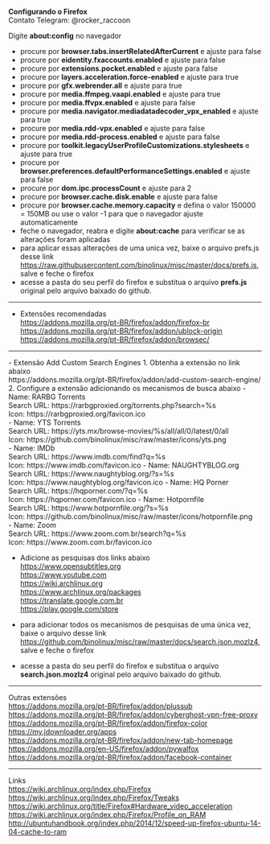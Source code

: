 <b>Configurando o Firefox</b></br>
Contato Telegram: @rocker_raccoon

Digite <b>about:config</b> no navegador</br>
- procure por <b>browser.tabs.insertRelatedAfterCurrent</b> e ajuste para false</br>
- procure por <b>eidentity.fxaccounts.enabled</b> e ajuste para false</br>
- procure por <b>extensions.pocket.enabled</b> e ajuste para false</br>
- procure por <b>layers.acceleration.force-enabled</b> e ajuste para true</br>
- procure por <b>gfx.webrender.all</b> e ajuste para true</br>
- procure por <b>media.ffmpeg.vaapi.enabled</b> e ajuste para true</br>
- procure por <b>media.ffvpx.enabled</b> e ajuste para false</br>
- procure por <b>media.navigator.mediadatadecoder_vpx_enabled</b> e ajuste para true</br>
- procure por <b>media.rdd-vpx.enabled</b> e ajuste para false</br>
- procure por <b>media.rdd-process.enabled</b> e ajuste para false</br>
- procure por <b>toolkit.legacyUserProfileCustomizations.stylesheets</b> e ajuste para true</br>
- procure por <b>browser.preferences.defaultPerformanceSettings.enabled</b> e ajuste para false</br>
- procure por <b>dom.ipc.processCount</b> e ajuste para 2</br>
- procure por <b>browser.cache.disk.enable</b> e ajuste para false</br>
- procure por <b>browser.cache.memory.capacity</b> e defina o valor 150000 = 150MB ou use o valor -1 para que o navegador ajuste automaticamente</br>
- feche o navegador, reabra e digite <b>about:cache</b> para verificar se as alterações foram aplicadas</br>
- para aplicar essas alterações de uma unica vez, baixe o arquivo prefs.js desse link https://raw.githubusercontent.com/binolinux/misc/master/docs/prefs.js, salve e feche o firefox</br>
- acesse a pasta do seu perfil do firefox e substitua o arquivo <b>prefs.js</b> original pelo arquivo baixado do github.</br>

<hr>

- Extensões recomendadas</br>
https://addons.mozilla.org/pt-BR/firefox/addon/firefox-br</br>
https://addons.mozilla.org/pt-BR/firefox/addon/ublock-origin</br>
https://addons.mozilla.org/pt-BR/firefox/addon/browsec/</br>
<hr>
- Extensão Add Custom Search Engines
1. Obtenha a extensão no link abaixo</br>
https://addons.mozilla.org/pt-BR/firefox/addon/add-custom-search-engine/
2. Configure a extensão adicionando os mecanismos de busca abaixo
- Name: RARBG Torrents</br>
Search URL: https://rarbgproxied.org/torrents.php?search=%s</br>
Icon: https://rarbgproxied.org/favicon.ico</br>
- Name: YTS Torrents</br>
Search URL: https://yts.mx/browse-movies/%s/all/all/0/latest/0/all</br>
Icon: https://github.com/binolinux/misc/raw/master/icons/yts.png</br>
- Name: IMDb</br>
Search URL: https://www.imdb.com/find?q=%s</br>
Icon: https://www.imdb.com/favicon.ico
- Name: NAUGHTYBLOG.org</br>
Search URL: https://www.naughtyblog.org/?s=%s</br>
Icon: https://www.naughtyblog.org/favicon.ico
- Name: HQ Porner</br>
Search URL: https://hqporner.com/?q=%s</br>
Icon: https://hqporner.com/favicon.ico
- Name: Hotpornfile</br>
Search URL: https://www.hotpornfile.org/?s=%s</br>
Icon: https://github.com/binolinux/misc/raw/master/icons/hotpornfile.png</br>
- Name: Zoom</br>
Search URL: https://www.zoom.com.br/search?q=%s</br>
Icon: https://www.zoom.com.br/favicon.ico

- Adicione as pesquisas dos links abaixo</br>
https://www.opensubtitles.org</br>
https://www.youtube.com</br>
https://wiki.archlinux.org</br>
https://www.archlinux.org/packages</br>
https://translate.google.com.br</br>
https://play.google.com/store</br>

- para adicionar todos os mecanismos de pesquisas de uma única vez, baixe o arquivo desse link https://github.com/binolinux/misc/raw/master/docs/search.json.mozlz4, salve e feche o firefox</br>
- acesse a pasta do seu perfil do firefox e substitua o arquivo <b>search.json.mozlz4</b> original pelo arquivo baixado do github.</br>

<hr>

Outras extensões</br>
https://addons.mozilla.org/pt-BR/firefox/addon/plussub</br>
https://addons.mozilla.org/pt-BR/firefox/addon/cyberghost-vpn-free-proxy</br>
https://addons.mozilla.org/pt-BR/firefox/addon/firefox-color</br>
https://my.jdownloader.org/apps</br>
https://addons.mozilla.org/pt-BR/firefox/addon/new-tab-homepage</br>
https://addons.mozilla.org/en-US/firefox/addon/pywalfox</br>
https://addons.mozilla.org/pt-BR/firefox/addon/facebook-container</br>

<hr>

Links</br>
https://wiki.archlinux.org/index.php/Firefox</br>
https://wiki.archlinux.org/index.php/Firefox/Tweaks</br>
https://wiki.archlinux.org/title/Firefox#Hardware_video_acceleration</br>
https://wiki.archlinux.org/index.php/Firefox/Profile_on_RAM</br>
http://ubuntuhandbook.org/index.php/2014/12/speed-up-firefox-ubuntu-14-04-cache-to-ram</br>

